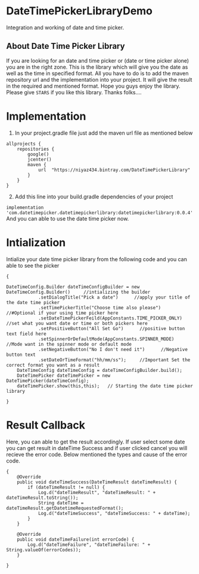 # DateTimePickerLibraryDemo
Integration and working of date and time picker. 

## About Date Time Picker Library
If you are looking for an date and time picker or (date or time picker alone) you are in the right zone. This is the library which will give you the date as well as the time in specified format. All you have to do is to add the maven repository url and the implementation into your project. It will give the result in the required and mentioned format. Hope you guys enjoy the library. Please give `STARS` if you like this library. Thanks folks....

# Implementation
1. In your project.gradle file just add the maven url file as mentioned below

````
allprojects {
    repositories {
        google()
        jcenter()
        maven {
            url  "https://niyaz434.bintray.com/DateTimePickerLibrary"
        }
    }
}
````
2. Add this line into your build.gradle dependencies of your project

`
implementation 'com.datetimepicker.datetimepickerlibrary:datetimepickerlibrary:0.0.4'
`
And you can able to use the date time picker now.

# Intialization

Intialize your date time picker library from the following code and you can able to see the picker

```
{

DateTimeConfig.Builder dateTimeConfigBuilder = new DateTimeConfig.Builder()     //intializing the builder
            .setDialogTitle("Pick a date")      //apply your title of the date time picker
            .setTimePickerTitle("Choose time also please")      //#Optional if your using time picker here
            .setDateTimePickerFeild(AppConstants.TIME_PICKER_ONLY)  //set what you want date or time or both pickers here
            .setPositiveButton("All Set Go")      //positive button text field here
            .setSpinnerOrDefaultMode(AppConstants.SPINNER_MODE)     //Mode want in the spinner mode or default mode
            .setNegativeButton("No I don't need it")      //Negative button text
            .setDateOrTimeFormat("hh/mm/ss");     //Important Set the correct format you want as a result
    DateTimeConfig dateTimeConfig = dateTimeConfigBuilder.build();
    DateTimePicker dateTimePicker = new DateTimePicker(dateTimeConfig);
    dateTimePicker.show(this,this);   // Starting the date time picker library

}
```        

# Result Callback

Here, you can able to get the result accordingly. If user select some date you can get result in dateTime Success and if user clicked cancel you will recieve the error code. Below mentioned the types and cause of the error code.

```
{
    @Override
    public void dateTimeSuccess(DateTimeResult dateTimeResult) {
        if (dateTimeResult != null) {
            Log.d("dateTimeResult", "dateTimeResult: " + dateTimeResult.toString());
            String dateTime = dateTimeResult.getDatetimeRequestedFormat();
            Log.d("dateTimeSuccess", "dateTimeSuccess: " + dateTime);
        }
    }

    @Override
    public void dateTimeFailure(int errorCode) {
        Log.d("dateTimeFailure", "dateTimeFailure: " + String.valueOf(errorCodes));
    }

}

```
